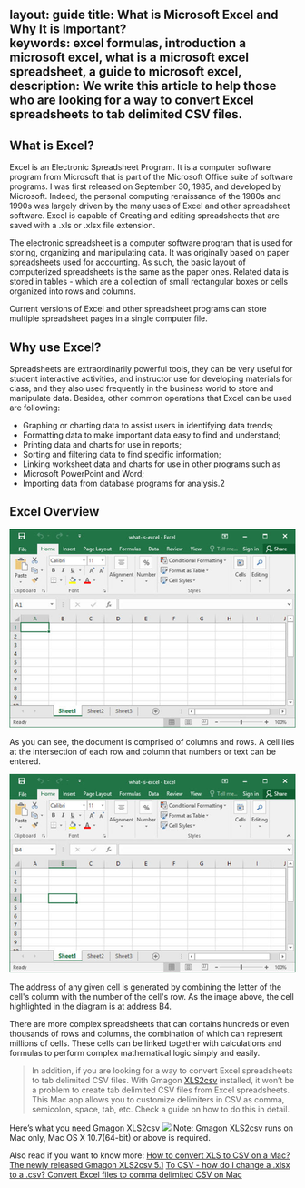 layout: guide
title: What is Microsoft Excel and Why It is Important?      
keywords: excel formulas, introduction a microsoft excel, what is a microsoft excel spreadsheet, a guide to microsoft excel, 
description: We write this article to help those who are looking for a way to convert Excel spreadsheets to tab delimited CSV files. 
---
## What is Excel?
Excel is an Electronic Spreadsheet Program. It is a computer software program from Microsoft that is part of the Microsoft Office suite of software programs. I was first released on September 30, 1985, and developed by Microsoft. Indeed, the personal computing renaissance of the 1980s and 1990s was largely driven by the many uses of Excel and other spreadsheet software. Excel is capable of Creating and editing spreadsheets that are saved with a .xls or .xlsx file extension. 

The electronic spreadsheet is a computer software program that is used for storing, organizing and manipulating data. It was originally based on paper spreadsheets used for accounting. As such, the basic layout of computerized spreadsheets is the same as the paper ones. Related data is stored in tables - which are a collection of small rectangular boxes or cells organized into rows and columns.

Current versions of Excel and other spreadsheet programs can store multiple spreadsheet pages in a single computer file. 


## Why use Excel?

Spreadsheets are extraordinarily powerful tools, they can be very useful for student interactive activities, and instructor use for developing materials for class, and they also used frequently in the business world to store and manipulate data. Besides, other common operations that Excel can be used are following:

* Graphing or charting data to assist users in identifying data trends;
* Formatting data to make important data easy to find and understand;
* Printing data and charts for use in reports;
* Sorting and filtering data to find specific information;
* Linking worksheet data and charts for use in other programs such as
* Microsoft PowerPoint and Word;
* Importing data from database programs for analysis.2


## Excel Overview
![](../img/excel1.jpg)

As you can see, the document is comprised of columns and rows. A cell lies at the intersection of each row and column that numbers or text can be entered.   

![](../img/excel2.jpg)

The address of any given cell is generated by combining the letter of the cell's column with the number of the cell's row. As the image above, the cell highlighted in the diagram is at address B4.  

There are more complex spreadsheets that can contains hundreds or even thousands of rows and columns,  the combination of which can represent millions of cells. These cells can be linked together with calculations and formulas to perform complex mathematical logic simply and easily.



>In addition, if you are looking for a way to convert Excel spreadsheets to tab delimited CSV files. With Gmagon <a href="https://gmagon.com/products/store/xls2csv/" target="_blank" rel="nofollow me noopener noreferrer" >XLS2csv</a> installed, it won’t be a problem to create tab delimited CSV files from Excel spreadsheets. This Mac app allows you to customize delimiters in CSV as comma, semicolon, space, tab, etc. Check a guide on how to do this in detail.   

Here’s what you need 
Gmagon XLS2csv
<a href="https://gmagon.com/products/store/xls2csv/" target="_blank" rel="nofollow me noopener noreferrer" ><img src="https://gmagon.com/asset/images/free-download.png" /></a>
Note: Gmagon XLS2csv runs on Mac only, Mac OS X 10.7(64-bit) or above is required. 



Also read if you want to know more:
<a href="https://gmagon.com/guide/convert-xls-to-csv-on-mac.html" target="_blank" rel="nofollow me noopener noreferrer" >How to convert XLS to CSV on a Mac?</a>
<a href="http://gmagon.com/guide/xls2csv/newly-released-xls2csv-v5.1.html" target="_blank" rel="nofollow me noopener noreferrer" >The newly released Gmagon XLS2csv 5.1</a>
<a href="https://gmagon.com/guide/xls2csv/change-xlsx-to-csv.html
" target="_blank" rel="nofollow me noopener noreferrer" >To CSV - how do I change a .xlsx to a .csv? </a>
<a href="http://gmagon.com/guide/xls2csv/convert-excel-files-to-comma-csv.html" target="_blank" rel="nofollow me noopener noreferrer" >Convert Excel files to comma delimited CSV on Mac</a>